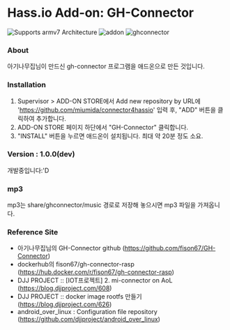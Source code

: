 # Hass.io Add-on: GH-Connector 

![Supports armv7 Architecture][armv7-shield]
![addon][addon-shield]
![ghconnector][ghconnector-shield]

### About
아기나무집님이 만드신 gh-connector 프로그램을 애드온으로 만든 것입니다.


### Installation
1. Supervisor > ADD-ON STORE에서 Add new repository by URL에<br> 'https://github.com/miumida/connector4hassio' 입력 후, "ADD" 버튼을 클릭하여 추가합니다.
2. ADD-ON STORE 페이지 하단에서 "GH-Connector" 클릭합니다.
3. "INSTALL" 버튼을 누르면 애드온이 설치됩니다. 최대 약 20분 정도 소요.


### Version : 1.0.0(dev)
개발중입니다:'D


### mp3
mp3는 share/ghconnector/music 경로로 저장해 놓으시면 mp3 파일을 가져옵니다.


### Reference Site
- 아기나무집님의 GH-Connector github (https://github.com/fison67/GH-Connector)
- dockerhub의 fison67/gh-connector-rasp (https://hub.docker.com/r/fison67/gh-connector-rasp)
- DJJ PROJECT :: [IOT프로젝트] 2. mi-connector on AoL (https://blog.djjproject.com/608)<br>
- DJJ PROJECT :: docker image rootfs 만들기 (https://blog.djjproject.com/626)<br>
- android_over_linux : Configuration file repository (https://github.com/djjproject/android_over_linux)

[forum]: https://cafe.naver.com/koreassistant
[github]: https://github.com/HAKorea/addons
[issue]: https://github.com/zooil/wallpadRS485/issues
[aarch64-shield]: https://img.shields.io/badge/aarch64-yes-green.svg
[amd64-shield]: https://img.shields.io/badge/amd64-yes-green.svg
[armhf-shield]: https://img.shields.io/badge/armhf-yes-green.svg
[armv7-shield]: https://img.shields.io/badge/armv7-yes-green.svg
[i386-shield]: https://img.shields.io/badge/i386-yes-green.svg
[ghconnector-shield]: https://img.shields.io/badge/ghconnector-0.0.2-orange.svg
[addon-shield]: https://img.shields.io/badge/addon-1.0.0(dev)-orange.svg
